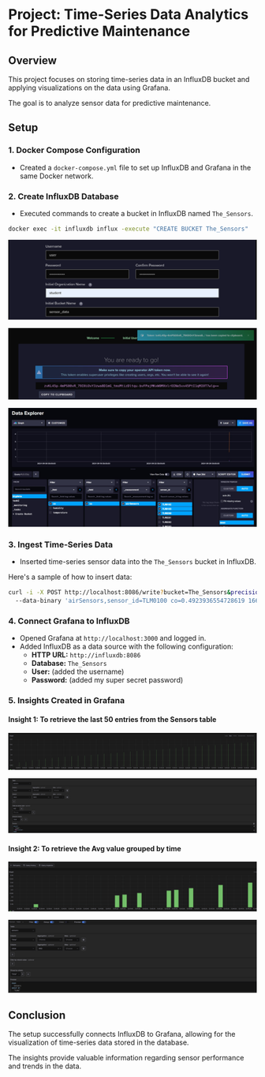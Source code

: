 
# Project: Time-Series Data Analytics for Predictive Maintenance

## Overview
This project focuses on storing time-series data in an InfluxDB bucket and applying visualizations on the data using Grafana. 

The goal is to analyze sensor data for predictive maintenance.

## Setup

### 1. Docker Compose Configuration
- Created a `docker-compose.yml` file to set up InfluxDB and Grafana in the same Docker network.

### 2. Create InfluxDB Database
- Executed commands to create a bucket in InfluxDB named `The_Sensors`.

```bash
docker exec -it influxdb influx -execute "CREATE BUCKET The_Sensors"
```
![alt text](Imgs/image0.png)

![alt text](Imgs/image00.png)

![alt text](Imgs/wow.jpg)

### 3. Ingest Time-Series Data
- Inserted time-series sensor data into the `The_Sensors` bucket in InfluxDB.

 Here's a sample of how to insert data:

```bash
curl -i -X POST http://localhost:8086/write?bucket=The_Sensors&precision=s \
  --data-binary 'airSensors,sensor_id=TLM0100 co=0.4923936554728619 1664625512'
```

### 4. Connect Grafana to InfluxDB
- Opened Grafana at `http://localhost:3000` and logged in.
- Added InfluxDB as a data source with the following configuration:
  - **HTTP URL:** `http://influxdb:8086`
  - **Database:** `The_Sensors`
  - **User:** (added the username)
  - **Password:** (added my super secret password)

### 5. Insights Created in Grafana

#### Insight 1: To retrieve the last 50 entries from the Sensors table

![alt text](Imgs/image58.png)

![alt text](Imgs/image41.png)

#### Insight 2: To retrieve the Avg value grouped by time
![alt text](Imgs/image-1.png)

![alt text](Imgs/image.png)



## Conclusion
The setup successfully connects InfluxDB to Grafana, allowing for the visualization of time-series data stored in the database.

 The insights provide valuable information regarding sensor performance and trends in the data.
